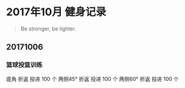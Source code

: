 # 2017年10月 健身记录   
> Be stronger, be lighter.

## 20171006
### 篮球投篮训练
底角     折返  投进 100 个
两侧45°  折返  投进 100 个
两侧60°  折返  投进 100 个






